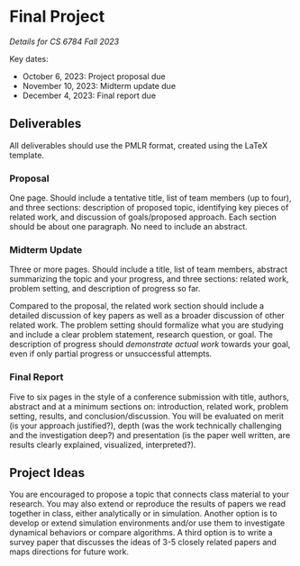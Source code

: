 # Final Project
*Details for CS 6784 Fall 2023*

Key dates:
- October 6, 2023: Project proposal due
- November 10, 2023: Midterm update due
- December 4, 2023: Final report due

## Deliverables
All deliverables should use the PMLR format, created using the LaTeX template. 
### Proposal
One page. Should include a tentative title, list of team members (up to four), and three sections: description of proposed topic, identifying key pieces of related work, and discussion of goals/proposed approach. Each section should be about one paragraph. No need to include an abstract.
### Midterm Update
Three or more pages. Should include a title, list of team members, abstract summarizing the topic and your progress, and three sections: related work, problem setting, and description of progress so far. 

Compared to the proposal, the related work section should include a detailed discussion of key papers as well as a broader discussion of other related work. The problem setting should formalize what you are studying and include a clear problem statement, research question, or goal. The description of progress should *demonstrate actual work* towards your goal, even if only partial progress or unsuccessful attempts. 
### Final Report
Five to six pages in the style of a conference submission with title, authors, abstract and at a minimum sections on: introduction, related work, problem setting, results, and conclusion/discussion. You will be evaluated on merit (is your approach justified?), depth (was the work technically challenging and the investigation deep?) and presentation (is the paper well written, are results clearly explained, visualized, interpreted?).
## Project Ideas
You are encouraged to propose a topic that connects class material to your research. You may also extend or reproduce the results of papers we read together in class, either analytically or in simulation. Another option is to develop or extend simulation environments and/or use them to investigate dynamical behaviors or compare algorithms. A third option is to write a survey paper that discusses the ideas of 3-5 closely related papers and maps directions for future work.

